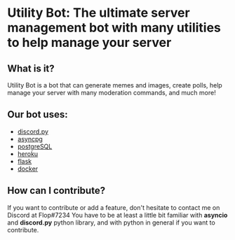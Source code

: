 # Utility Bot: The ultimate server management bot with many utilities to help manage your server 


## What is it?
Utility Bot is a bot that can generate memes and images, create polls, help manage your server with many moderation commands, and much more!

## Our bot uses:

- [discord.py](https://github.com/Rapptz/discord.py)
- [asyncpg](https://github.com/MagicStack/asyncpg)
- [postgreSQL](https://www.postgresql.org/)
- [heroku](https://dashboard.heroku.com/)
- [flask](https://github.com/pallets/flask)
- [docker](https://www.docker.com/)
## How can I contribute?

If you want to contribute or add a feature, don't hesitate to contact me on Discord at Flop#7234
You have to be at least a little bit familiar with **asyncio** and **discord.py** python library, 
and with python in general if you want to contribute.
